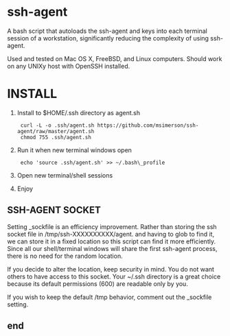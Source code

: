 # ssh-agent

A bash script that autoloads the ssh-agent and keys into each terminal session
of a workstation, significantly reducing the complexity of using ssh-agent.

Used and tested on Mac OS X, FreeBSD, and Linux computers. Should work on any
UNIXy host with OpenSSH installed.

# INSTALL

1. Install to $HOME/.ssh directory as agent.sh

        curl -L -o .ssh/agent.sh https://github.com/msimerson/ssh-agent/raw/master/agent.sh
        chmod 755 .ssh/agent.sh

2. Run it when new terminal windows open

        echo 'source .ssh/agent.sh' >> ~/.bash\_profile

3. Open new terminal/shell sessions

4. Enjoy


## SSH-AGENT SOCKET

Setting \_sockfile is an efficiency improvement. Rather than storing the
ssh socket file in /tmp/ssh-XXXXXXXXXX/agent.<ppid> and having to glob
to find it, we can store it in a fixed location so this script can find
it more efficiently. Since all our shell/terminal windows will share the
first ssh-agent process, there is no need for the random location.

If you decide to alter the location, keep security in mind. You do not want
others to have access to this socket. Your ~/.ssh directory is a great
choice because its default permissions (600) are readable only by you.

If you wish to keep the default /tmp behavior, comment out the \_sockfile setting.

## end
